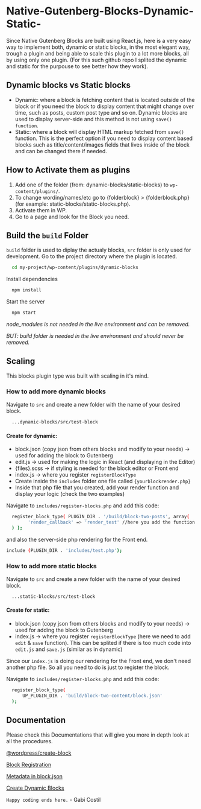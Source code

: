 # Native-Gutenberg-Blocks-Dynamic-Static-
Since Native Gutenberg Blocks are built using React.js, here is a very easy way to implement both, dynamic or static blocks, in the most elegant way, trough a plugin and being able to scale this plugin to a lot more blocks, all by using only one plugin. (For this such github repo I splited the dynamic and static for the purpouse to see better how they work).

## Dynamic blocks vs Static blocks
- Dynamic: where a block is fetching content that is located outside of the block or if you need the block to display content that might change over time, such as posts, custom post type and so on. Dynamic blocks are used to display server-side and this method is not using `save() function`.
- Static: where a block will display HTML markup fetched from `save()` function. This is the perfect option if you need to display content based blocks such as title/content/images fields that lives inside of the block and can be changed there if needed.

## How to Activate them as plugins
1. Add one of the folder (from: dynamic-blocks/static-blocks) to `wp-content/plugins/`.
2. To change wording/names/etc go to {folderblock} > {folderblock.php} (for example: static-blocks/static-blocks.php).
3. Activate them in WP.
4. Go to a page and look for the Block you need. 


## Build the `build` Folder
`build` folder is used to diplay the actualy blocks, `src` folder is only used for development. Go to the project directory where the plugin is located.
```bash
  cd my-project/wp-content/plugins/dynamic-blocks
```
Install dependencies
```bash
  npm install
```
Start the server
```bash
  npm start
```
*node_modules is not needed in the live environment and can be removed.*

*BUT: build folder is needed in the live environment and should never be removed.*


## Scaling
This blocks plugin type was built with scaling in it's mind.

### How to add more dynamic blocks
Navigate to `src` and create a new folder with the name of your desired block.
```bash
  ...dynamic-blocks/src/test-block
```
#### Create for dynamic:
- block.json (copy json from others blocks and modify to your needs) -> used for adding the block to Gutenberg
- edit.js -> used for making the logic in React (and displaying in the Editor)
- {files}.scss -> if styling is needed for the block editor or Front end
- index.js -> where you register `registerBlockType`
- Create inside the `includes` folder one file called `{yourblockrender.php}`
- Inside that php file that you created, add your render function and display your logic (check the two examples)

Navigate to `includes/register-blocks.php` and add this code:
```bash
  register_block_type( PLUGIN_DIR . '/build/block-two-posts', array(
        'render_callback' => 'render_test' //here you add the function
  ) );
```
and also the server-side php rendering for the Front end.
```bash
include (PLUGIN_DIR . 'includes/test.php'); 
```
### How to add more static blocks
Navigate to `src` and create a new folder with the name of your desired block.
```bash
  ...static-blocks/src/test-block
```

#### Create for static:
- block.json (copy json from others blocks and modify to your needs) -> used for adding the block to Gutenberg
- index.js -> where you register `registerBlockType` (here we need to add `edit` & `save` function). This can be splited if there is too much code into `edit.js` and `save.js` (similar as in dynamic)

Since our `index.js` is doing our rendering for the Front end, we don't need another php file. So all you need to do is just to register the block.

Navigate to `includes/register-blocks.php` and add this code:
```bash
  register_block_type(
      UP_PLUGIN_DIR . 'build/block-two-content/block.json'
  );
```

## Documentation
Please check this Documentations that will give you more in depth look at all the procedures.

[@wordpress/create-block](https://developer.wordpress.org/block-editor/reference-guides/packages/packages-create-block/)

[Block Registration](https://developer.wordpress.org/block-editor/reference-guides/block-api/block-registration/)

[Metadata in block.json](https://developer.wordpress.org/block-editor/reference-guides/block-api/block-metadata/)

[Create Dynamic Blocks](https://developer.wordpress.org/block-editor/how-to-guides/block-tutorial/creating-dynamic-blocks/)

`Happy coding ends here.` - Gabi Costil